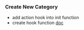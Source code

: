 ### Create New Category
* add action hook into init function
* create hook function
[doc](https://developers.elementor.com/widget-categories/)